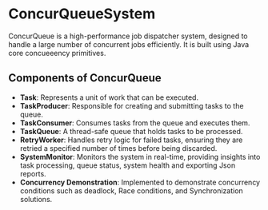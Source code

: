 # ConcurQueueSystem

ConcurQueue is  a high-performance job dispatcher system, designed to handle a large number of concurrent jobs efficiently. It is built using Java core concueeency primitives.

## Components of ConcurQueue
- **Task**: Represents a unit of work that can be executed.
- **TaskProducer**: Responsible for creating and submitting tasks to the queue.
- **TaskConsumer**: Consumes tasks from the queue and executes them.
- **TaskQueue**: A thread-safe queue that holds tasks to be processed.
- **RetryWorker**: Handles retry logic for failed tasks, ensuring they are retried a specified number of times before being discarded.
- **SystemMonitor**: Monitors the system in real-time, providing insights into task processing, queue status, system health and exporting Json reports.
- **Concurrency Demonstration**: Implemented to demonstrate concurrency conditions such as deadlock, Race conditions, and Synchronization solutions.

